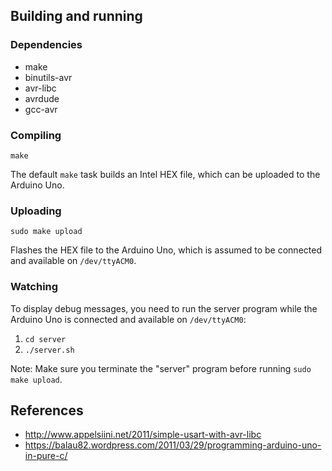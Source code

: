 ## Building and running

### Dependencies

* make
* binutils-avr
* avr-libc
* avrdude
* gcc-avr

### Compiling

    make

The default `make` task builds an Intel HEX file, which can be
uploaded to the Arduino Uno.

### Uploading

    sudo make upload

Flashes the HEX file to the Arduino Uno, which is assumed to be connected
and available on `/dev/ttyACM0`.

### Watching

To display debug messages, you need to run the server program while
the Arduino Uno is connected and available on `/dev/ttyACM0`:

1. `cd server`
2. `./server.sh`

Note: Make sure you terminate the "server" program before running
`sudo make upload`.

## References

* http://www.appelsiini.net/2011/simple-usart-with-avr-libc
* https://balau82.wordpress.com/2011/03/29/programming-arduino-uno-in-pure-c/
